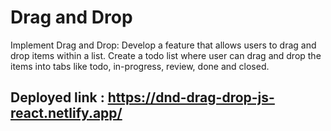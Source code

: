 # Drag and Drop
Implement Drag and Drop: Develop a feature that allows users to drag and drop items within a list. Create a todo list where user can drag and drop the items into tabs like todo, in-progress, review, done and closed.

## Deployed link : https://dnd-drag-drop-js-react.netlify.app/